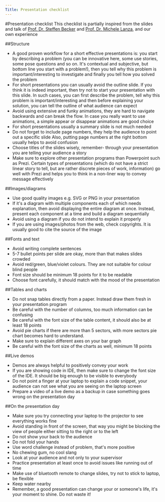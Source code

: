 ```yaml
---
Title: Presentation checklist
---
```

#Presentation checklist
This checklist is partially inspired from the slides and talk of [Prof. Dr. Steffen Becker](https://www.uni-stuttgart.de/presse/experten/Prof.-Dr.-Steffen-Becker/) and [Prof. Dr. Michele Lanza](http://www.inf.usi.ch/lanza/), and our own experience

##Structure 

- A good proven workflow for a short effective presentations is: you start by describing a problem (you can be innovative here, some use stories, some pose questions and so on. It's contextual and subjective, but bottom line you start with a problem!), then you tell why this problem is important/interesting to investigate and finally you tell how you solved the problem
- For short presentations you can usually avoid the outline slide. If you think it is indeed important, then try not to start your presentation with this slide. In such cases, you can first describe the problem, tell why this problem is important/interesting and then before explaining your solution, you can tell the outline of what audience can expect
- Avoid using extensive and funky animations, they are hard to navigate backwards and can break the flow. In case you really want to use animations, a simple appear or disappear animations are good choice
- For short presentations usually a summary slide is not much needed
- Do not forget to include page numbers, they help the audience to point out a specific slide Also, putting page numbers at the right bottom usually helps to avoid confusion
- Choose titles of the slides wisely, remember- through your presentation you are telling your audience a story
- Make sure to explore other presentation programs than Powerpoint such as Prezi. Certain types of presentations (which do not have a strict linear story to tell, but are rather discrete pieces of work, information) go well with Prezi and helps you to think in a non-liner way to convey message effectively

##Images/diagrams

- Use good quality images e.g. SVG or PNG in your presentation
- If it's a diagram with multiple components each of which needs explanation, then avoid displaying the entire diagram at once. Instead, present each component at a time and build a diagram sequentially
- Avoid using a diagram if you do not intend to explain it properly
- If you are using images/photos from the web, check copyrights. It is usually good to cite the source of the image

##Fonts and text

- Avoid writing complete sentences
- 5-7 bullet points per slide are okay, more than that makes slides crowded
- Avoid red/green, blue/violet colours. They are not suitable for colour blind people
- Font size should be minimum 18 points for it to be readable 
- Choose font carefully, it should match with the mood of the presentation

##Tables and charts

- Do not snap tables directly from a paper. Instead draw them fresh in your presentation program
- Be careful with the number of columns, too much information can be confusing
- Be careful with the font size of the table content, it should also be at least 18 points
- Avoid pie charts if there are more than 5 sectors, with more sectors pie chart becomes hard to understand.
- Make sure to explain different axes on your bar graph
- Be careful with the font size of the charts as well, minimum 18 points

##Live demos

- Demos are always helpful to positively convey your work
- If you are showing code in IDE, then make sure to change the font size of the IDE. It should be big enough to be visible to everybody
- Do not point a finger at your laptop to explain a code snippet, your audience can not see what you are seeing on the laptop screen
- Prepare a video of a live demo as a backup in case something goes wrong on the presentation day

##On the presentation day

- Make sure you try connecting your laptop to the projector to see everything works fine
- Avoid standing in front of the screen, that way you might be blocking the view of people either sitting to the right or to the left
- Do not show your back to the audience
- Do not fold your hands
- Use word challenge instead of problem, that's more positive
- No chewing gum, no cool slang
- Look at your audience and not only to your supervisor
- Practice presentation at least once to avoid issues like running out of time  
- Make use of bluetooth remote to change slides, try not to stick to laptop, be flexible
- Keep water nearby
- Remember, a good presentation can change your or someone's life, it's your moment to shine. Do not waste it!
